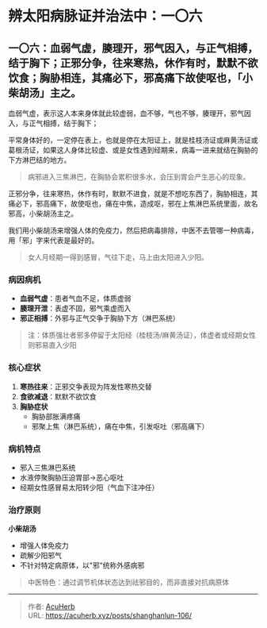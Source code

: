# 辨太阳病脉证并治法中：一〇六


## 一〇六：血弱气虚，腠理开，邪气因入，与正气相搏，结于胸下；正邪分争，往来寒热，休作有时，默默不欲饮食；胸胁相连，其痛必下，邪高痛下故使呕也，「小柴胡汤」主之。

<!--more-->

血弱气虚，表示这人本来身体就此较虚弱，血不够，气也不够，腠理开，邪气因入，与正气相搏，结于胸下；

平常身体好的，一定停在表上，也就是停在太阳证上，就是桂枝汤证或麻黄汤证或葛根汤证，如果这人身体比较虚、或是女性遇到经期来，病毒一进来就结在胸胁的下方淋巴结的地方。

> 病邪进入三焦淋巴，在胸胁会累积很多水，会压到胃会产生恶心的现象。

正邪分争，往来寒热，休作有时，默默不进食，就是不想吃东西了，胸胁相连，其痛必下，邪高痛下，故使呕也，痛在中焦，造成呕，邪在上焦淋巴系统里面，故名邪高，小柴胡汤主之。

我们用小柴胡汤来增强人体的免疫力，然后把病毒排除，中医不去管哪一种病毒，用「邪」字来代表是最好的。

> 女人月经期一得到感冒，气往下走，马上由太阳进入少阳。

### 病因病机
- **血弱气虚**：患者气血不足，体质虚弱  
- **腠理开泄**：表虚不固，邪气乘虚而入  
- **邪正相搏**：外邪与正气交争于胸胁下方（淋巴系统）  

> 注：体质强壮者邪多停留于太阳经（桂枝汤/麻黄汤证），体虚者或经期女性则邪易直入少阳

### 核心症状
1. **寒热往来**：正邪交争表现为阵发性寒热交替  
2. **食欲减退**：默默不欲饮食  
3. **胸胁症状**  
   - 胸胁部胀满疼痛  
   - 邪聚上焦（淋巴系统），痛在中焦，引发呕吐（邪高痛下）  

### 病机特点
- 邪入三焦淋巴系统  
- 水液停聚胸胁压迫胃部→恶心呕吐  
- 经期女性感冒易太阳转少阳（气血下注冲任）  

### 治疗原则
**小柴胡汤**  
- 增强人体免疫力  
- 疏解少阳邪气  
- 不针对特定病原体，以"邪"统称外感病邪  

> 中医特色：通过调节机体状态达到祛邪目的，而非直接对抗病原体

---

> 作者: [AcuHerb](https://acuherb.xyz)  
> URL: https://acuherb.xyz/posts/shanghanlun-106/  

